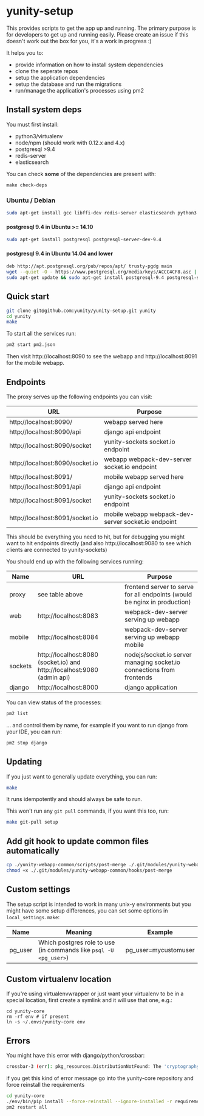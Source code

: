 # yunity-setup

This provides scripts to get the app up and running. The primary purpose is for developers to get up and running easily. Please create an issue if this doesn't work out the box for you, it's a work in progress :)

It helps you to:
- provide information on how to install system dependencies
- clone the seperate repos
- setup the application dependencies
- setup the database and run the migrations
- run/manage the application's processes using pm2

## Install system deps

You must first install:
- python3/virtualenv
- node/npm (should work with 0.12.x and 4.x)
- postgresql >9.4
- redis-server
- elasticsearch

You can check __some__ of the dependencies are present with:

```
make check-deps
```

### Ubuntu / Debian

```sh
sudo apt-get install gcc libffi-dev redis-server elasticsearch python3 python-dev python-virtualenv
```

#### postgresql 9.4 in Ubuntu >= 14.10

```sh
sudo apt-get install postgresql postgresql-server-dev-9.4
```

#### postgresql 9.4 in Ubuntu 14.04 and lower

```sh
deb http://apt.postgresql.org/pub/repos/apt/ trusty-pgdg main
wget --quiet -O - https://www.postgresql.org/media/keys/ACCC4CF8.asc | sudo apt-key add -
sudo apt-get update && sudo apt-get install postgresql-9.4 postgresql-server-dev-9.4
```

## Quick start

```sh
git clone git@github.com:yunity/yunity-setup.git yunity
cd yunity
make
```

To start all the services run:

```sh
pm2 start pm2.json
```

Then visit http://localhost:8090 to see the webapp and http://localhost:8091 for the mobile webapp.

## Endpoints

The proxy serves up the following endpoints you can visit:

URL                             | Purpose
--------------------------------|------------------------------------------------------------
http://localhost:8090/          | webapp served here
http://localhost:8090/api       | django api endpoint
http://localhost:8090/socket    | yunity-sockets socket.io endpoint
http://localhost:8090/socket.io | webapp webpack-dev-server socket.io endpoint
http://localhost:8091/          | mobile webapp served here
http://localhost:8091/api       | django api endpoint
http://localhost:8091/socket    | yunity-sockets socket.io endpoint
http://localhost:8091/socket.io | mobile webapp webpack-dev-server socket.io endpoint

This should be everything you need to hit, but for debugging you might want to hit endpoints directly (and also http://localhost:9080 to see which clients are connected to yunity-sockets)

You should end up with the following services running:

Name    | URL                                                                       | Purpose
--------|---------------------------------------------------------------------------|--------------------------------
proxy   | see table above | frontend server to serve for all endpoints (would be nginx in production)
web     | http://localhost:8083                                                     | webpack-dev-server serving up webapp  
mobile  | http://localhost:8084                                                     | webpack-dev-server serving up webapp mobile
sockets | http://localhost:8080 (socket.io) and http://localhost:9080 (admin api)   | nodejs/socket.io server managing socket.io connections from frontends
django  | http://localhost:8000                                                     | django application

You can view status of the processes:

```sh
pm2 list
```

... and control them by name, for example if you want to run django from your IDE, you can run:

```sh
pm2 stop django
```

## Updating

If you just want to generally update everything, you can run:

```sh
make
```

It runs idempotently and should always be safe to run.

This won't run any `git pull` commands, if you want this too, run:

```sh
make git-pull setup
```

## Add git hook to update common files automatically

```sh
cp ./yunity-webapp-common/scripts/post-merge ./.git/modules/yunity-webapp-common/hooks/
chmod +x ./.git/modules/yunity-webapp-common/hooks/post-merge
```

## Custom settings

The setup script is intended to work in many unix-y environments but you might have some setup differences, you can set some options in `local_settings.make`:

Name     | Meaning                                                                | Example
---------|------------------------------------------------------------------------|-----------------------------
pg_user  | Which postgres role to use (in commands like `psql -U <pg_user>`)     | pg_user=mycustomuser

## Custom virtualenv location

If you're using virtualenvwrapper or just want your virtualenv to be in a special location, first create a symlink and it will use that one, e.g.:

```
cd yunity-core
rm -rf env # if present
ln -s ~/.envs/yunity-core env
```

## Errors

You might have this error with django/python/crossbar:

```sh
crossbar-3 (err): pkg_resources.DistributionNotFound: The 'cryptography>=0.7' distribution was not found and is required by pyOpenSSL
```

if you get this kind of error message go into the yunity-core repository and force reinstall the requirements


```sh
cd yunity-core
./env/bin/pip install --force-reinstall --ignore-installed -r requirements.pip
pm2 restart all
```
